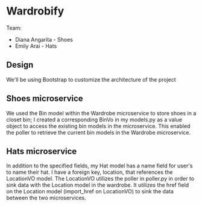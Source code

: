 # Wardrobify

Team:

* Diana Angarita - Shoes
* Emily Arai - Hats


## Design
We'll be using Bootstrap to customize the architecture of the project

## Shoes microservice

We used the Bin model within the Wardrobe microservice to store shoes in a closet bin; I created a corresponding BinVo in my models.py as a value object to access the existing bin models in the microservice. This enabled the poller to retrieve the current bin models in the Wardrobe microservice.

## Hats microservice

In addition to the specified fields, my Hat model has a name field for user's to name their hat. I have a foreign key, location, that references the LocationVO model. The LocationVO utilizes the poller in poller.py in order to sink data with the Location model in the wardrobe. It utilizes the href field on the Location model (import_href on LocationVO) to sink the data between the two microservices.
